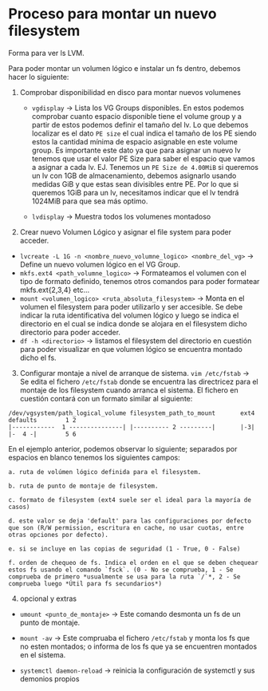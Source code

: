 # Proceso para montar un nuevo filesystem

Forma para ver ls LVM.

Para poder montar un volumen lógico e instalar un fs dentro, debemos hacer lo siguiente:


1. Comprobar disponibilidad en disco para montar nuevos volumenes

    - `vgdisplay` -> Lista los VG Groups disponibles. En estos podemos comprobar cuanto espacio disponible tiene el volume group y a partir de estos podemos definir el tamaño del lv. Lo que debemos localizar es el dato `PE size` el cual indica el tamaño de los PE siendo estos la cantidad mínima de espacio asignable en este volume group. Es importante este dato ya que para asignar un nuevo lv tenemos que usar el valor PE Size para saber el espacio que vamos a asignar a cada lv. EJ. Tenemos un `PE Size de 4.00MiB` si queremos un lv con 1GB de almacenamiento, debemos asignarlo usando medidas GiB y que estas sean divisibles entre PE. Por lo que si queremos 1GiB para un lv, necesitamos indicar que el lv tendrá 1024MiB para que sea más optimo.


    - `lvdisplay` -> Muestra todos los volumenes montadoso

2. Crear nuevo Volumen Lógico y asignar el file system para poder acceder.
- `lvcreate -L 1G -n <nombre_nuevo_volumne_logico> <nombre_del_vg>` -> Define un nuevo volumen lógico en el VG Group.
- `mkfs.ext4 <path_volumne_logico>` -> Formateamos el volumen con el tipo de formato definido, tenemos otros comandos para poder formatear mkfs.ext{2,3,4} etc...
- `mount <volumen_logico> <ruta_absoluta_filesystem>` -> Monta en el volumen el filesystem para poder utilizarlo y ser accesible. Se debe indicar la ruta identificativa del volumen lógico y luego se indica el directorio en el cual se indica donde se alojara en el filesystem dicho directorio para poder acceder.
- `df -h <directorio>` -> listamos el filesystem del directorio en cuestión para poder visualizar en que volumen lógico se encuentra montado dicho el fs.

3. Configurar montaje a nivel de arranque de sistema. 
`vim /etc/fstab` -> Se edita el fichero `/etc/fstab` donde se encuentra las directricez para el montaje de los filesystem cuando arranca el sistema.
El fichero en cuestión contará con un formato similar al siguiente:

``` text
/dev/vgsystem/path_logical_volume filesystem_path_to_mount       ext4        defaults        1 2
|------------  1 ---------------| |---------- 2 ---------|       |-3|        |-  4 -|        5 6
```

En el ejemplo anterior, podemos observar lo siguiente; separados por espacios en blanco tenemos los siguientes campos: 

    a. ruta de volúmen lógico definida para el filesystem.

    b. ruta de punto de montaje de filesystem.

    c. formato de filesystem (ext4 suele ser el ideal para la mayoría de casos)

    d. este valor se deja 'default' para las configuraciones por defecto que son (R/W permission, escritura en cache, no usar cuotas, entre otras opciones por defecto).

    e. si se incluye en las copias de seguridad (1 - True, 0 - False)

    f. orden de chequeo de fs. Indica el orden en el que se deben chequear estos fs usando el comando `fsck`. (0 - No se comprueba, 1 - Se comprueba de primero *usualmente se usa para la ruta `/`*, 2 - Se comprueba luego *Útil para fs secundarios*)

4. opcional y extras

- `umount <punto_de_montaje>` -> Este comando desmonta un fs de un punto de montaje.

- `mount -av` -> Este compruaba el fichero `/etc/fstab` y monta los fs que no esten montados; o informa de los fs que ya se encuentren montados en el sistema.

- `systemctl daemon-reload` -> reinicia la configuración de systemctl y sus demonios propios
